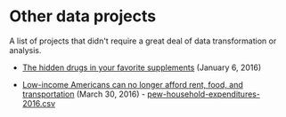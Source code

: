 # Other data projects

A list of projects that didn't require a great deal of data transformation or analysis.

* [The hidden drugs in your favorite supplements](//www.vox.com/a/supplements) (January 6, 2016)

* [Low-income Americans can no longer afford rent, food, and transportation](//www.vox.com/2016/3/30/11330832/low-income-households-cant-afford-basic-needs) (March 30, 2016) - [pew-household-expenditures-2016.csv](pew-household-expenditures-2016.csv)